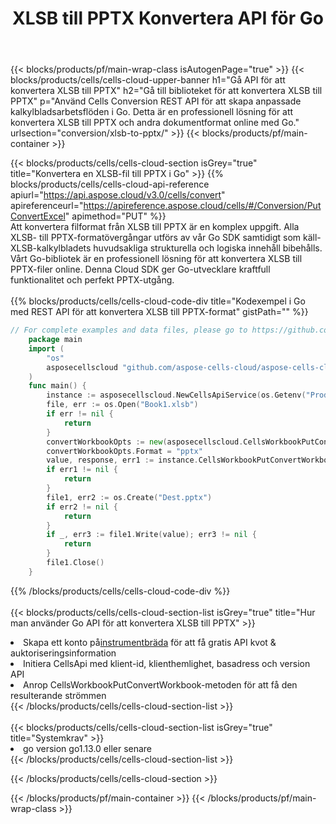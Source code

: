 ﻿---
title:  XLSB till PPTX Konvertera API för Go
description:  Använd Aspose.Cells Cloud SDK för Go för att konvertera fil i XLSB-format till fil i PPTX-format.
url: /sv/go/conversion/xlsb-to-pptx/
---
{{< blocks/products/pf/main-wrap-class isAutogenPage="true" >}}
{{< blocks/products/cells/cells-cloud-upper-banner h1="Gå API för att konvertera XLSB till PPTX" h2="Gå till biblioteket för att konvertera XLSB till PPTX" p="Använd Cells Conversion REST API för att skapa anpassade kalkylbladsarbetsflöden i Go. Detta är en professionell lösning för att konvertera XLSB till PPTX och andra dokumentformat online med Go." urlsection="conversion/xlsb-to-pptx/" >}}
{{< blocks/products/pf/main-container >}}

{{< blocks/products/cells/cells-cloud-section isGrey="true" title="Konvertera en XLSB-fil till PPTX i Go" >}}
{{% blocks/products/cells/cells-cloud-api-reference apiurl="https://api.aspose.cloud/v3.0/cells/convert" apireferenceurl="https://apireference.aspose.cloud/cells/#/Conversion/PutConvertExcel" apimethod="PUT" %}}
<br/>
Att konvertera filformat från XLSB till PPTX är en komplex uppgift. Alla XLSB- till PPTX-formatövergångar utförs av vår Go SDK samtidigt som käll-XLSB-kalkylbladets huvudsakliga strukturella och logiska innehåll bibehålls. Vårt Go-bibliotek är en professionell lösning för att konvertera XLSB till PPTX-filer online. Denna Cloud SDK ger Go-utvecklare kraftfull funktionalitet och perfekt PPTX-utgång.
<br/>
<br/>
{{% blocks/products/cells/cells-cloud-code-div title="Kodexempel i Go med REST API för att konvertera XLSB till PPTX-format" gistPath="" %}}
 
```go
// For complete examples and data files, please go to https://github.com/aspose-cells-cloud/aspose-cells-cloud-go/
    package main
    import (
	    "os"
	    asposecellscloud "github.com/aspose-cells-cloud/aspose-cells-cloud-go/v22"
    )
    func main() {
	    instance := asposecellscloud.NewCellsApiService(os.Getenv("ProductClientId"), os.Getenv("ProductClientSecret"))
	    file, err := os.Open("Book1.xlsb")
	    if err != nil {
		    return
	    }
	    convertWorkbookOpts := new(asposecellscloud.CellsWorkbookPutConvertWorkbookOpts)
	    convertWorkbookOpts.Format = "pptx"
	    value, response, err1 := instance.CellsWorkbookPutConvertWorkbook(file, convertWorkbookOpts)
	    if err1 != nil {
		    return
	    }
	    file1, err2 := os.Create("Dest.pptx")
	    if err2 != nil {
		    return
	    }
	    if _, err3 := file1.Write(value); err3 != nil {
		    return
	    }
	    file1.Close()
    }
```
 
{{% /blocks/products/cells/cells-cloud-code-div %}}
<br/>
<br/>
{{< blocks/products/cells/cells-cloud-section-list isGrey="true" title="Hur man använder Go API för att konvertera XLSB till PPTX" >}}
<li> Skapa ett konto på<a href="https://dashboard.aspose.cloud/">instrumentbräda</a> för att få gratis API kvot & auktoriseringsinformation</li>
<li>Initiera CellsApi med klient-id, klienthemlighet, basadress och version API</li>
<li>Anrop CellsWorkbookPutConvertWorkbook-metoden för att få den resulterande strömmen</li>
{{< /blocks/products/cells/cells-cloud-section-list >}}
<br/>
<br/>
{{< blocks/products/cells/cells-cloud-section-list isGrey="true" title="Systemkrav" >}}
<li>go version go1.13.0 eller senare</li>
{{< /blocks/products/cells/cells-cloud-section-list >}}

{{< /blocks/products/cells/cells-cloud-section >}}

{{< /blocks/products/pf/main-container >}}
{{< /blocks/products/pf/main-wrap-class >}}
